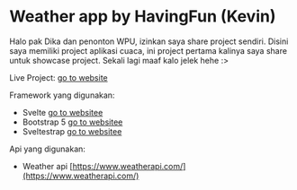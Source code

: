 # Weather app by HavingFun (Kevin)

Halo pak Dika dan penonton WPU, izinkan saya share project sendiri. Disini saya memiliki project aplikasi cuaca, ini project pertama kalinya saya share untuk showcase project. Sekali lagi maaf kalo jelek hehe :>

Live Project: [go to website](https://havingfun-weather-app.netlify.app/)

Framework yang digunakan:

-   Svelte [go to websitee](https://svelte.dev/)
-   Bootstrap 5 [go to websitee](https://getbootstrap.com/)
-   Sveltestrap [go to websitee](https://sveltestrap.js.org/)

Api yang digunakan:

-   Weather api [https://www.weatherapi.com/](https://www.weatherapi.com/)
